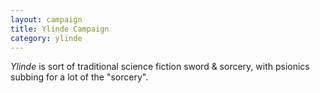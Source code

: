 ```yaml
---
layout: campaign
title: Ylinde Campaign
category: ylinde
---
```


*Ylinde* is sort of traditional science fiction sword & sorcery, with psionics subbing for a lot of the "sorcery".
